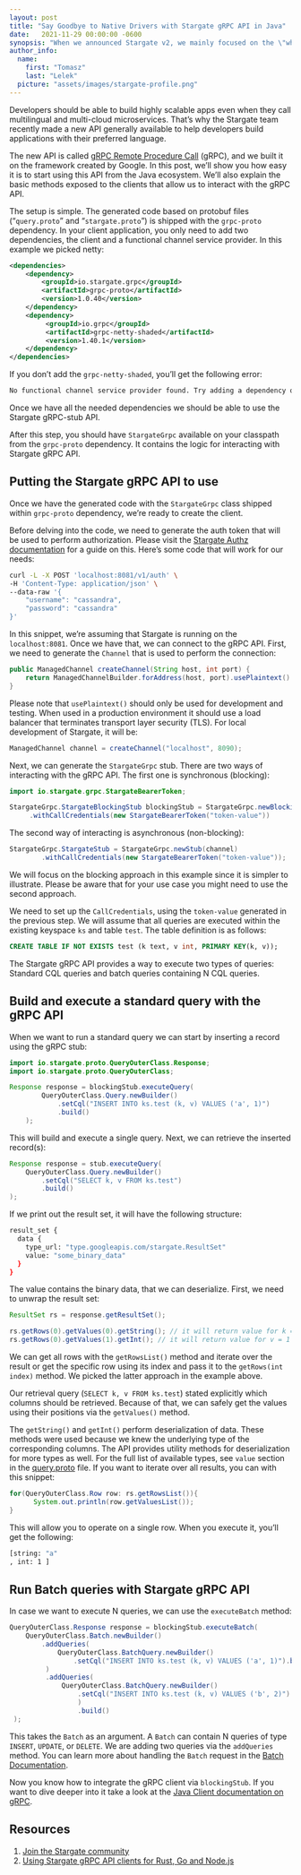 ```yaml
---
layout: post
title: "Say Goodbye to Native Drivers with Stargate gRPC API in Java"
date:   2021-11-29 00:00:00 -0600
synopsis: "When we announced Stargate v2, we mainly focused on the \"why\" behind the change. In this post, we’ll dive into the \"how.\""
author_info:
  name:
    first: "Tomasz"
    last: "Lelek"
  picture: "assets/images/stargate-profile.png"
---
```


Developers should be able to build highly scalable apps even when they call multilingual and multi-cloud microservices. That’s why the Stargate team recently made a new API generally available to help developers build applications with their preferred language.

The new API is called [gRPC Remote Procedure Call](https://dtsx.io/2Z2nCfU) (gRPC), and we built it on the framework created by Google. In this post, we’ll show you how easy it is to start using this API from the Java ecosystem. We’ll also explain the basic methods exposed to the clients that allow us to interact with the gRPC API.

The setup is simple. The generated code based on protobuf files (“`query.proto`” and “`stargate.proto`”) is shipped with the `grpc-proto` dependency. In your client application, you only need to add two dependencies, the client and a functional channel service provider. In this example we picked netty:

```xml
<dependencies>
    <dependency>
        <groupId>io.stargate.grpc</groupId>
        <artifactId>grpc-proto</artifactId>
        <version>1.0.40</version>
    </dependency>
    <dependency>
         <groupId>io.grpc</groupId>
         <artifactId>grpc-netty-shaded</artifactId>
         <version>1.40.1</version>
    </dependency>
</dependencies>
```

If you don’t add the `grpc-netty-shaded`, you’ll get the following error:

```sh
No functional channel service provider found. Try adding a dependency on the grpc-okhttp, grpc-netty, or grpc-netty-shaded artifact.
```

Once we have all the needed dependencies we should be able to use the Stargate gRPC-stub API.

After this step, you should have `StargateGrpc` available on your classpath from the `grpc-proto` dependency. It contains the logic for interacting with Stargate gRPC API.

## Putting the Stargate gRPC API to use

Once we have the generated code with the `StargateGrpc` class shipped within `grpc-proto` dependency, we’re ready to create the client.

Before delving into the code, we need to generate the auth token that will be used to perform authorization. Please visit the [Stargate Authz documentation](https://dtsx.io/3csSw47) for a guide on this. Here’s some code that will work for our needs:

```sh
curl -L -X POST 'localhost:8081/v1/auth' \
-H 'Content-Type: application/json' \
--data-raw '{
    "username": "cassandra",
    "password": "cassandra"
}'
```

In this snippet, we’re assuming that Stargate is running on the `localhost:8081`. Once we have that, we can connect to the gRPC API. First, we need to generate the `Channel` that is used to perform the connection:

```java
public ManagedChannel createChannel(String host, int port) {
    return ManagedChannelBuilder.forAddress(host, port).usePlaintext().build();
}
```

Please note that `usePlaintext()` should only be used for development and testing. When used in a production environment it should use a load balancer that terminates transport layer security (TLS). For local development of Stargate, it will be:

```java
ManagedChannel channel = createChannel("localhost", 8090);
```

Next, we can generate the `StargateGrpc` stub. There are two ways of interacting with the gRPC API. The first one is synchronous (blocking):

```java
import io.stargate.grpc.StargateBearerToken;

StargateGrpc.StargateBlockingStub blockingStub = StargateGrpc.newBlockingStub(channel)
     .withCallCredentials(new StargateBearerToken("token-value"))
```

The second way of interacting is asynchronous (non-blocking):

```java
StargateGrpc.StargateStub = StargateGrpc.newStub(channel)
        .withCallCredentials(new StargateBearerToken("token-value"));
```

We will focus on the blocking approach in this example since it is simpler to illustrate. Please be aware that for your use case you might need to use the second approach.

We need to set up the `CallCredentials`, using the `token-value` generated in the previous step. We will assume that all queries are executed within the existing keyspace `ks` and table `test`. The table definition is as follows:

```sql
CREATE TABLE IF NOT EXISTS test (k text, v int, PRIMARY KEY(k, v));
```

The Stargate gRPC API provides a way to execute two types of queries: Standard CQL queries and batch queries containing N CQL queries.


## Build and execute a standard query with the gRPC API

When we want to run a standard query we can start by inserting a record using the gRPC stub:

```java
import io.stargate.proto.QueryOuterClass.Response;
import io.stargate.proto.QueryOuterClass;

Response response = blockingStub.executeQuery(
        QueryOuterClass.Query.newBuilder()
            .setCql("INSERT INTO ks.test (k, v) VALUES ('a', 1)")
            .build()
    );
```

This will build and execute a single query. Next, we can retrieve the inserted record(s):

```java
Response response = stub.executeQuery(
    QueryOuterClass.Query.newBuilder()
        .setCql("SELECT k, v FROM ks.test")
        .build()
);
```

If we print out the result set, it will have the following structure:

```sh
result_set {
  data {
    type_url: "type.googleapis.com/stargate.ResultSet"
    value: "some_binary_data"
  }
}
```

The value contains the binary data, that we can deserialize. First, we need to unwrap the result set:

```java
ResultSet rs = response.getResultSet();

rs.getRows(0).getValues(0).getString(); // it will return value for k = "a"
rs.getRows(0).getValues(1).getInt(); // it will return value for v = 1
```

We can get all rows with the `getRowsList()` method and iterate over the result or get the specific row using its index and pass it to the `getRows(int index)` method. We picked the latter approach in the example above.

Our retrieval query (`SELECT k, v FROM ks.test`) stated explicitly which columns should be retrieved. Because of that, we can safely get the values using their positions via the `getValues()` method.

The `getString()` and `getInt()` perform deserialization of data. These methods were used because we knew the underlying type of the corresponding columns. The API provides utility methods for deserialization for more types as well. For the full list of available types, see `value` section in the [query.proto](https://dtsx.io/3nxrgYI) file. If you want to iterate over all results, you can with this snippet:

```java
for(QueryOuterClass.Row row: rs.getRowsList()){
      System.out.println(row.getValuesList());
}
```

This will allow you to operate on a single row. When you execute it, you’ll get the following:

```sh
[string: "a"
, int: 1 ]
```

## Run Batch queries with Stargate gRPC API

In case we want to execute N queries, we can use the `executeBatch` method:

```java
QueryOuterClass.Response response = blockingStub.executeBatch(
    QueryOuterClass.Batch.newBuilder()               
        .addQueries(
            QueryOuterClass.BatchQuery.newBuilder()
                .setCql("INSERT INTO ks.test (k, v) VALUES ('a', 1)").build()
         )          
         .addQueries( 
             QueryOuterClass.BatchQuery.newBuilder()
                 .setCql("INSERT INTO ks.test (k, v) VALUES ('b', 2)").build()
                 )
                 .build()
 );
```

This takes the `Batch` as an argument. A `Batch` can contain N queries of type `INSERT`, `UPDATE`, or `DELETE`. We are adding two queries via the `addQueries` method. You can learn more about handling the `Batch` request in the [Batch Documentation](https://dtsx.io/3cs7doc).

Now you know how to integrate the gRPC client via `blockingStub`. If you want to dive deeper into it take a look at the [Java Client documentation on gRPC](https://dtsx.io/2Z2nCfU).


## Resources

1. [Join the Stargate community](https://dtsx.io/3qTlaUL)
2. [Using Stargate gRPC API clients for Rust, Go and Node.js](https://dtsx.io/2Z2nCfU)
